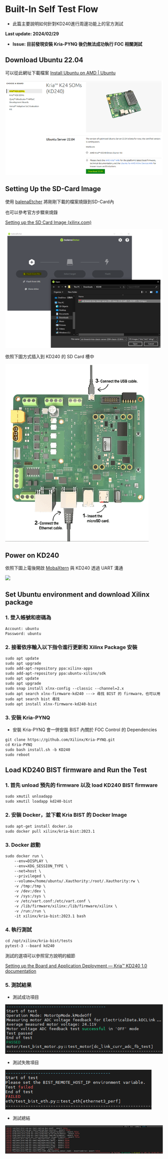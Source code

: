 # Built-In Self Test Flow
+ 此篇主要說明如何針對KD240進行周邊功能上的官方測試

**Last update: 2024/02/29**
- **Issue: 目前發現安裝 Kria-PYNQ 後仍無法成功執行 FOC 相關測試**

## Download Ubuntu 22.04
可以從此網址下載檔案
[Install Ubuntu on AMD | Ubuntu](https://ubuntu.com/download/amd)

​<img src="Images/Ubuntu 22.04.png"/>

## Setting Up the SD-Card Image 
使用 [balenaEtcher](https://etcher.balena.io/) 將剛剛下載的檔案燒錄到SD-Card內

也可以參考官方步驟來燒錄

[Setting up the SD Card Image (xilinx.com)](https://www.xilinx.com/products/som/kria/kd240-drives-starter-kit/kd240-getting-started/setting-up-the-sd-card-image.html)

<img src="Images/Program SD Card.png"/>

依照下圖方式插入到 KD240 的 SD Card 槽中

<img src="Images/KD240 Hardware Setting.png"/>

## Power on KD240

依照下圖上電後開啟 [MobaXtern](https://mobaxterm.mobatek.net/download.html) 與 KD240 透過 UART 溝通

<img src="Images/Uart communication.png"/>

## Set Ubuntu environment and download Xilinx package
### 1. 登入帳號和密碼為
```
Account: ubuntu
Password: ubuntu
```

### 2. 接著依序輸入以下指令進行更新和 Xilinx Package 安裝
```
sudo apt update
sudo apt upgrade
sudo add-apt-repository ppa:xilinx-apps
sudo add-apt-repository ppa:ubuntu-xilinx/sdk
sudo apt update
sudo apt upgrade
sudo snap install xlnx-config --classic --channel=2.x
sudo apt search xlnx-firmware-kd240 ---> 尋找 BIST 的 firmware，也可以用 sudo apt search bist 尋找
sudo apt install xlnx-firmware-kd240-bist
```

### 3. 安裝 Kria-PYNQ
+ 安裝 Kria-PYNQ 會一併安裝 BIST 內關於 FOC Control 的 Dependencies
```
git clone https://github.com/Xilinx/Kria-PYNQ.git
cd Kria-PYNQ
sudo bash install.sh -b KD240
sudo reboot
```

## Load KD240 BIST firmware and Run the Test
### 1. 首先 unload 預先的 firmware 以及 load KD240 BIST firmware
```
sudo xmutil unloadapp
sudo xmutil loadapp kd240-bist
```

### 2. 安裝 Docker，並下載 Kria BIST 的 Docker Image
```
sudo apt-get install docker.io
sudo docker pull xilinx/kria-bist:2023.1
```

### 3. Docker 啟動
```
sudo docker run \
    --env=DISPLAY \
    --env=XDG_SESSION_TYPE \
    --net=host \
    --privileged \
    --volume=/home/ubuntu/.Xauthority:/root/.Xauthority:rw \
    -v /tmp:/tmp \
    -v /dev:/dev \
    -v /sys:/sys \
    -v /etc/vart.conf:/etc/vart.conf \
    -v /lib/firmware/xilinx:/lib/firmware/xilinx \
    -v /run:/run \
    -it xilinx/kria-bist:2023.1 bash 
```

### 4. 執行測試
```
cd /opt/xilinx/kria-bist/tests
pytest-3 --board kd240
```
測試的選項可以參照官方說明的細節

[Setting up the Board and Application Deployment — Kria™ KD240 1.0 documentation](https://xilinx.github.io/kria-apps-docs/kd240/build/html/docs/bist/docs/run.html)

### 5. 測試結果
+ 測試成功項目
<img src="Images/success.png"/>

+ 測試失敗項目
<img src="Images/fail.png"/>

+ 測試總結
<img src="Images/Summarization.png"/>

